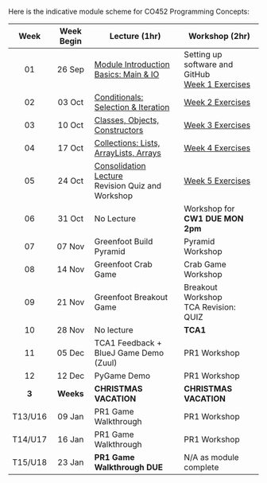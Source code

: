 
Here is the indicative module scheme for CO452 Programming Concepts:

| Week | Week Begin | Lecture (1hr) | Workshop (2hr) |
| :---: | :---: | ---- | ---- |
| 01 | 26 Sep | [Module Introduction](https://github.com/BNU-CO452/Java-Apps/blob/main/docs/CO452%20Lecture%200%20-%20Introduction%20to%20the%20Module.pdf)<br/>[Basics: Main & IO](https://github.com/BNU-CO452/Java-Apps/blob/main/docs/CO452%20Lecture%201%20-%20Basics%2C%20Main%2C%20IO.pdf) | Setting up software and GitHub<br/> [Week 1 Exercises](https://github.com/BNU-CO452/Java-Apps/wiki/W1-VSC-Basics-Exercises) |  
| 02 | 03 Oct | [Conditionals: Selection & Iteration](https://github.com/BNU-CO452/Java-Apps/blob/main/docs/CO452%20Lecture%202%20-%20Selection%20and%20Iteration.pdf) | [Week 2 Exercises](https://github.com/BNU-CO452/Java-Apps/wiki/W2-VSC-Conditionals-Exercises) |
| 03 | 10 Oct | [Classes, Objects, Constructors](https://github.com/BNU-CO452/Java-Apps/blob/main/docs/CO452%20Lecture%203%20-%20Classes%20and%20Objects.pdf) | [Week 3 Exercises](https://github.com/BNU-CO452/Java-Apps/wiki/W3-VSC-Classes-and-Objects-Exercises) |
| 04 | 17 Oct | [Collections: Lists, ArrayLists, Arrays](https://github.com/BNU-CO452/Java-Apps/blob/main/docs/CO452%20Lecture%204%20-%20Collections%2C%20ArrayList%20and%20Generics.pdf) | [Week 4 Exercises](https://github.com/BNU-CO452/Java-Apps/wiki/W4-VSC-Collection-Exercises) |
| 05 | 24 Oct | [Consolidation Lecture](https://github.com/BNU-CO452/Java-Apps/blob/main/docs/CO452%20Lecture%205%20-%20Revision_Consolidation%20Lecture.pdf)<br/>Revision Quiz and Workshop | [Week 5 Exercises](https://github.com/BNU-CO452/Java-Apps/wiki/W5-VSC-Consolidation-Exercises) | 
| 06 | 31 Oct | No Lecture | Workshop for **CW1 DUE MON 2pm** |  
| 07 | 07 Nov | Greenfoot Build Pyramid | Pyramid Workshop |
| 08 | 14 Nov | Greenfoot  Crab Game | Crab Game Workshop | 
| 09 | 21 Nov | Greenfoot Breakout Game | Breakout Workshop <br/>TCA Revision: QUIZ  |  
| 10 | 28 Nov | No lecture | **TCA1** | 
| 11 | 05 Dec | TCA1 Feedback + BlueJ Game Demo (Zuul) | PR1 Workshop |  
| 12 | 12 Dec | PyGame Demo | PR1 Workshop | 
| **3** | **Weeks** | **CHRISTMAS VACATION** | **CHRISTMAS VACATION** | 
| T13/U16 | 09 Jan | PR1 Game Walkthrough | PR1 Workshop |  
| T14/U17 | 16 Jan | PR1 Game Walkthrough  | PR1 Workshop |
| T15/U18 | 23 Jan | **PR1 Game Walkthrough DUE** | N/A as module complete | 